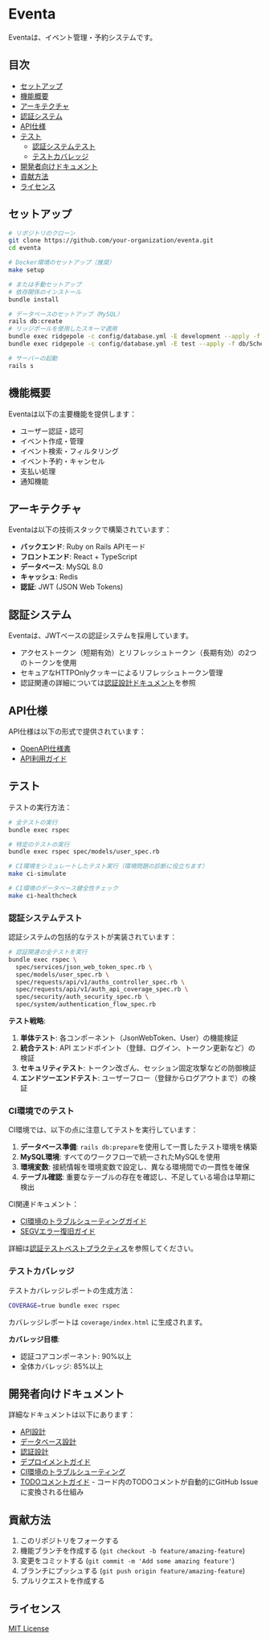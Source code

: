 # Eventa

Eventaは、イベント管理・予約システムです。

## 目次

- [セットアップ](#セットアップ)
- [機能概要](#機能概要)
- [アーキテクチャ](#アーキテクチャ)
- [認証システム](#認証システム)
- [API仕様](#api仕様)
- [テスト](#テスト)
  - [認証システムテスト](#認証システムテスト)
  - [テストカバレッジ](#テストカバレッジ)
- [開発者向けドキュメント](#開発者向けドキュメント)
- [貢献方法](#貢献方法)
- [ライセンス](#ライセンス)

## セットアップ

```bash
# リポジトリのクローン
git clone https://github.com/your-organization/eventa.git
cd eventa

# Docker環境のセットアップ（推奨）
make setup

# または手動セットアップ
# 依存関係のインストール
bundle install

# データベースのセットアップ（MySQL）
rails db:create
# リッジポールを使用したスキーマ適用
bundle exec ridgepole -c config/database.yml -E development --apply -f db/Schemafile
bundle exec ridgepole -c config/database.yml -E test --apply -f db/Schemafile

# サーバーの起動
rails s
```

## 機能概要

Eventaは以下の主要機能を提供します：

- ユーザー認証・認可
- イベント作成・管理
- イベント検索・フィルタリング
- イベント予約・キャンセル
- 支払い処理
- 通知機能

## アーキテクチャ

Eventaは以下の技術スタックで構築されています：

- **バックエンド**: Ruby on Rails APIモード
- **フロントエンド**: React + TypeScript
- **データベース**: MySQL 8.0
- **キャッシュ**: Redis
- **認証**: JWT (JSON Web Tokens)

## 認証システム

Eventaは、JWTベースの認証システムを採用しています。

- アクセストークン（短期有効）とリフレッシュトークン（長期有効）の2つのトークンを使用
- セキュアなHTTPOnlyクッキーによるリフレッシュトークン管理
- 認証関連の詳細については[認証設計ドキュメント](docs/design/auth_design.md)を参照

## API仕様

API仕様は以下の形式で提供されています：

- [OpenAPI仕様書](docs/api/openapi.yaml)
- [API利用ガイド](docs/guides/api_usage.md)

## テスト

テストの実行方法：

```bash
# 全テストの実行
bundle exec rspec

# 特定のテストの実行
bundle exec rspec spec/models/user_spec.rb

# CI環境をシミュレートしたテスト実行（環境問題の診断に役立ちます）
make ci-simulate

# CI環境のデータベース健全性チェック
make ci-healthcheck
```

### 認証システムテスト

認証システムの包括的なテストが実装されています：

```bash
# 認証関連の全テストを実行
bundle exec rspec \
  spec/services/json_web_token_spec.rb \
  spec/models/user_spec.rb \
  spec/requests/api/v1/auths_controller_spec.rb \
  spec/requests/api/v1/auth_api_coverage_spec.rb \
  spec/security/auth_security_spec.rb \
  spec/system/authentication_flow_spec.rb
```

**テスト戦略**:

1. **単体テスト**: 各コンポーネント（JsonWebToken、User）の機能検証
2. **統合テスト**: API エンドポイント（登録、ログイン、トークン更新など）の検証
3. **セキュリティテスト**: トークン改ざん、セッション固定攻撃などの防御検証
4. **エンドツーエンドテスト**: ユーザーフロー（登録からログアウトまで）の検証

### CI環境でのテスト

CI環境では、以下の点に注意してテストを実行しています：

1. **データベース準備**: `rails db:prepare`を使用して一貫したテスト環境を構築
2. **MySQL環境**: すべてのワークフローで統一されたMySQLを使用
3. **環境変数**: 接続情報を環境変数で設定し、異なる環境間での一貫性を確保
4. **テーブル確認**: 重要なテーブルの存在を確認し、不足している場合は早期に検出

CI関連ドキュメント：
- [CI環境のトラブルシューティングガイド](docs/guides/ci_troubleshooting.md)
- [SEGVエラー復旧ガイド](docs/guides/segv-recovery.md)

詳細は[認証テストベストプラクティス](docs/guides/auth_testing_best_practices.md)を参照してください。

### テストカバレッジ

テストカバレッジレポートの生成方法：

```bash
COVERAGE=true bundle exec rspec
```

カバレッジレポートは `coverage/index.html` に生成されます。

**カバレッジ目標**:
- 認証コアコンポーネント: 90%以上
- 全体カバレッジ: 85%以上

## 開発者向けドキュメント

詳細なドキュメントは以下にあります：

- [API設計](docs/design/api_design.md)
- [データベース設計](docs/design/database_design.md)
- [認証設計](docs/design/auth_design.md)
- [デプロイメントガイド](docs/guides/deployment.md)
- [CI環境のトラブルシューティング](docs/guides/ci_troubleshooting.md)
- [TODOコメントガイド](docs/guides/todo-comments.md) - コード内のTODOコメントが自動的にGitHub Issueに変換される仕組み

## 貢献方法

1. このリポジトリをフォークする
2. 機能ブランチを作成する (`git checkout -b feature/amazing-feature`)
3. 変更をコミットする (`git commit -m 'Add some amazing feature'`)
4. ブランチにプッシュする (`git push origin feature/amazing-feature`)
5. プルリクエストを作成する

## ライセンス

[MIT License](LICENSE) 
